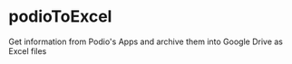 # podioToExcel

Get information from Podio's Apps and archive them into Google Drive as Excel files
